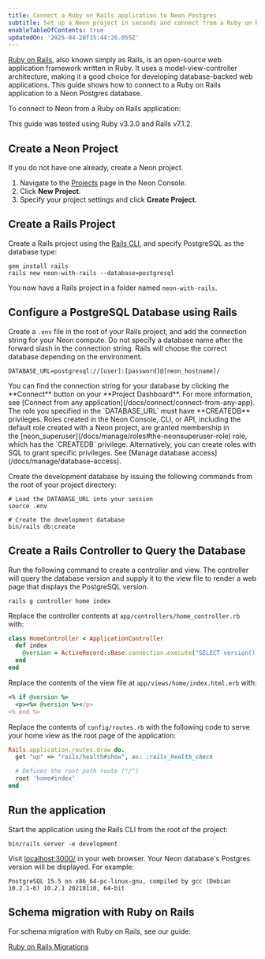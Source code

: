 ```yaml
---
title: Connect a Ruby on Rails application to Neon Postgres
subtitle: Set up a Neon project in seconds and connect from a Ruby on Rails application
enableTableOfContents: true
updatedOn: '2025-04-20T15:44:26.055Z'
---
```


[Ruby on Rails](https://rubyonrails.org/), also known simply as Rails, is an open-source web application framework written in Ruby. It uses a model-view-controller architecture, making it a good choice for developing database-backed web applications. This guide shows how to connect to a Ruby on Rails application to a Neon Postgres database.

To connect to Neon from a Ruby on Rails application:

<Admonition type="note">
This guide was tested using Ruby v3.3.0 and Rails v7.1.2.
</Admonition>

<Steps>

## Create a Neon Project

If you do not have one already, create a Neon project.

1. Navigate to the [Projects](https://console.neon.tech/app/projects) page in the Neon Console.
2. Click **New Project**.
3. Specify your project settings and click **Create Project**.

## Create a Rails Project

Create a Rails project using the [Rails CLI](https://guides.rubyonrails.org/command_line.html), and specify PostgreSQL as the database type:

```shell
gem install rails
rails new neon-with-rails --database=postgresql
```

You now have a Rails project in a folder named `neon-with-rails`.

## Configure a PostgreSQL Database using Rails

Create a `.env` file in the root of your Rails project, and add the connection string for your Neon compute. Do not specify a database name after the forward slash in the connection string. Rails will choose the correct database depending on the environment.

```shell shouldWrap
DATABASE_URL=postgresql://[user]:[password]@[neon_hostname]/
```

<Admonition type="note">
You can find the connection string for your database by clicking the **Connect** button on your **Project Dashboard**. For more information, see [Connect from any application](/docs/connect/connect-from-any-app).
</Admonition>

<Admonition type="important">
The role you specified in the `DATABASE_URL` must have **CREATEDB** privileges. Roles created in the Neon Console, CLI, or API, including the default role created with a Neon project, are granted membership in the [neon_superuser](/docs/manage/roles#the-neonsuperuser-role) role, which has the `CREATEDB` privilege. Alternatively, you can create roles with SQL to grant specific privileges. See [Manage database access](/docs/manage/database-access).
</Admonition>

Create the development database by issuing the following commands from the root of your project directory:

```shell
# Load the DATABASE_URL into your session
source .env

# Create the development database
bin/rails db:create
```

## Create a Rails Controller to Query the Database

Run the following command to create a controller and view. The controller will query the database version and supply it to the view file to render a web page that displays the PostgreSQL version.

```shell
rails g controller home index
```

Replace the controller contents at `app/controllers/home_controller.rb` with:

```ruby
class HomeController < ApplicationController
  def index
    @version = ActiveRecord::Base.connection.execute("SELECT version();").first['version']
  end
end
```

Replace the contents of the view file at `app/views/home/index.html.erb` with:

```ruby
<% if @version %>
  <p><%= @version %></p>
<% end %>
```

Replace the contents of `config/routes.rb` with the following code to serve your home view as the root page of the application:

```ruby
Rails.application.routes.draw do.
  get "up" => "rails/health#show", as: :rails_health_check

  # Defines the root path route ("/")
  root 'home#index'
end
```

## Run the application

Start the application using the Rails CLI from the root of the project:

```shell
bin/rails server -e development
```

Visit [localhost:3000/](http://localhost:3000/) in your web browser. Your Neon database's Postgres version will be displayed. For example:

```
PostgreSQL 15.5 on x86_64-pc-linux-gnu, compiled by gcc (Debian 10.2.1-6) 10.2.1 20210110, 64-bit
```

</Steps>

## Schema migration with Ruby on Rails

For schema migration with Ruby on Rails, see our guide:

<DetailIconCards>

<a href="/docs/guides/rails-migrations" description="Schema migration with Neon Postgres and Ruby on Rails" icon="app-store" icon="app-store">Ruby on Rails Migrations</a>

</DetailIconCards>

<NeedHelp/>

